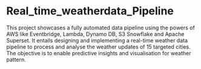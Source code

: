 # Real_time_weatherdata_Pipeline
This project showcases a fully automated data pipeline using the powers of AWS like Eventbridge, Lambda, Dynamo DB, S3 Snowflake and Apache Superset.
It entails designing and implementing a real-time weather data pipeline to process and analyse the weather updates of 15 targeted cities. The objective is to enable predictive insights and visualisation for weather pattern.

